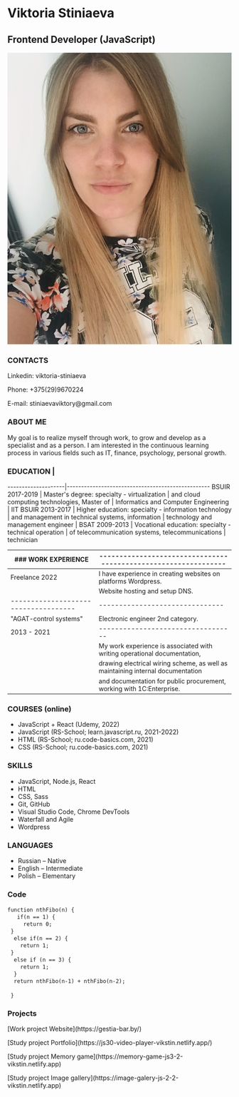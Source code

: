 # **Viktoria Stiniaeva**
## **Frontend Developer (JavaScript)**
![foto](foto.JPEG 'My photo')

### CONTACTS
<p>Linkedin: viktoria-stiniaeva</p>
<p>Phone: +375(29)9670224</p>
<p>E-mail: stiniaevaviktory@gmail.com</p>

### ABOUT ME
<p>My goal is to realize myself through work, to grow and develop as a specialist and as a person. I am interested in the continuous learning process in various fields such as IT, finance, psychology, personal growth.</p>

### EDUCATION       |
--------------------|--------------------------------------------------
BSUIR 2017-2019     | Master's degree: specialty - virtualization 
                    | and cloud computing technologies, Master of
                    | Informatics and Computer Engineering
                    |
IIT BSUIR 2013-2017 | Higher education: specialty - information technology 
                    | and management in technical systems, information
                    | technology and management engineer
                    |
BSAT 2009-2013      | Vocational education: specialty - technical operation
                    | of telecommunication systems, telecommunications
                    | technician

|### WORK EXPERIENCE                 |---------------------------------------------------------------|
|------------------------------------|---------------------------------------------------------------|
|Freelance 2022                      | I have experience in creating websites on platforms Wordpress.|
|                                    | Website hosting and setup DNS.|
|------------------------------------|-------------------------------|
|"AGAT-control systems"              | Electronic engineer 2nd category.|
|2013 - 2021                         |----------------------------------|
|                                    | My work experience is associated with writing operational documentation,|
|                                    | drawing electrical wiring scheme, as well as maintaining internal documentation| 
|                                    | and documentation for public procurement, working with 1C:Enterprise.|
### COURSES (online)
* JavaScript + React (Udemy, 2022)
* JavaScript (RS-School; learn.javascript.ru, 2021-2022)
* HTML (RS-School; ru.code-basics.com, 2021)
* CSS (RS-School; ru.code-basics.com, 2021)
### SKILLS
* JavaScript, Node.js, React
* HTML
* CSS, Sass
* Git, GitHub
* Visual Studio Code, Chrome DevTools
* Waterfall and Agile 
* Wordpress
### LANGUAGES
* Russian – Native
* English – Intermediate
* Polish – Elementary
### Code
```
function nthFibo(n) {
   if(n == 1) {
     return 0;
 }  
  else if(n == 2) {    
    return 1;
 } 
  else if (n == 3) {
    return 1;
  }
  return nthFibo(n-1) + nthFibo(n-2);
    
 }
```
### Projects
<p>[Work project Website](https://gestia-bar.by/)</p>
<p>[Study project Portfolio](https://js30-video-player-vikstin.netlify.app/)</p>
<p>[Study project Memory game](https://memory-game-js3-2-vikstin.netlify.app)</p>
<p>[Study project Image gallery](https://image-galery-js-2-2-vikstin.netlify.app)</p>
 

